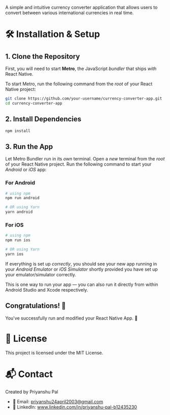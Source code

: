 A simple and intuitive currency converter application that allows users to convert between various international currencies in real time.
# 🛠️ Installation & Setup

## 1. Clone the Repository

First, you will need to start **Metro**, the JavaScript _bundler_ that ships _with_ React Native.

To start Metro, run the following command from the _root_ of your React Native project:

```bash
git clone https://github.com/your-username/currency-converter-app.git
cd currency-converter-app
```

## 2. Install Dependencies

```bash
npm install
```

   
## 3. Run the App

Let Metro Bundler run in its _own_ terminal. Open a _new_ terminal from the _root_ of your React Native project. Run the following command to start your _Android_ or _iOS_ app:

### For Android

```bash
# using npm
npm run android

# OR using Yarn
yarn android
```

### For iOS

```bash
# using npm
npm run ios

# OR using Yarn
yarn ios
```

If everything is set up _correctly_, you should see your new app running in your _Android Emulator_ or _iOS Simulator_ shortly provided you have set up your emulator/simulator correctly.

This is one way to run your app — you can also run it directly from within Android Studio and Xcode respectively.


## Congratulations! :tada:

You've successfully run and modified your React Native App. :partying_face:

# 📄 License

This project is licensed under the MIT License.

# 📬 Contact

Created by Priyanshu Pal
- 📧 Email: priyanshu24april2003@gmail.com
- 🔗 LinkedIn: www.linkedin.com/in/priyanshu-pal-b12435230
